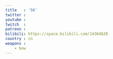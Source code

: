 ```yaml
---
title   : '56'
twitter :
youtube :
twitch  :
patreon :
bilibili: https://space.bilibili.com/14364620
country : cn
weapons :
    - bow
---
```

